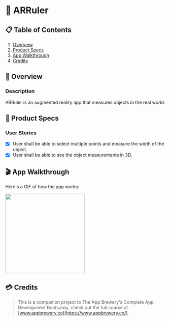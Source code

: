 # 📏 ARRuler

## 📋 Table of Contents
1. [Overview](#-Overview)
2. [Product Specs](#-Product-Specs)
3. [App Walkthrough](#-App-Walkthrough)
4. [Credits](#-Credits)

## 👀 Overview
### Description

ARRuler is an augmented reality app that measures objects in the real world.

## 📕 Product Specs
### User Stories

- [X] User shall be able to select multiple points and measure the width of the object.
- [X] User shall be able to see the object measurements in 3D.

## 🎬 App Walkthrough

Here's a GIF of how the app works:

<img src="https://raw.githubusercontent.com/py415/app-resources/master/GIFs/ios/ios-arruler.gif" width="250" />

## 💳 Credits

>This is a companion project to The App Brewery's Complete App Development Bootcamp, check out the full course at [www.appbrewery.co](https://www.appbrewery.co/).
